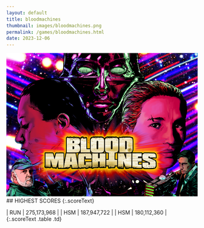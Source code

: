 ```yaml
---
layout: default
title: bloodmachines
thumbnail: images/bloodmachines.png
permalink: /games/bloodmachines.html
date: 2023-12-06
---
```


<img src="../images/bloodmachines.png" class="gameThumbnail img-fluid mx-auto align-middle">
## HIGHEST SCORES
{:.scoreText}

| RUN | 275,173,968 | 
| HSM | 187,947,722 | 
| HSM | 180,112,360 | 
{:.scoreText .table .td}
